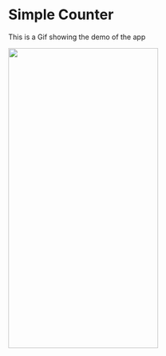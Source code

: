 # Simple Counter

This is a Gif showing the demo of the app

<img src="https://github.com/tpatel29/SimpleCounter/blob/main/demo.gif" width="300" height="600"/>
